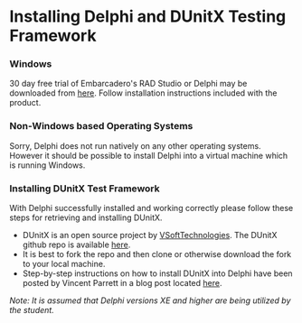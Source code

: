 # Installing Delphi and DUnitX Testing Framework #
### Windows ###

30 day free trial of Embarcadero's RAD Studio or Delphi may be downloaded from [here](https://www.embarcadero.com/products?utm_source=google&utm_medium=cpc&utm_campaign=brand&utm_content=brand&utm_embarcadero&gclid=CjwKEAiAp97CBRDr2Oyl-faxqRMSJABx4kh9V8bOEuG0CznQ9AGToIyuKeTzvevljmHTboYXk4n6OxoC4Frw_wcB).  Follow installation instructions included with the product.

### Non-Windows based Operating Systems ###

Sorry, Delphi does not run natively on any other operating systems.  However it should be possible to install Delphi into a virtual machine which is running Windows.


### Installing DUnitX Test Framework ###
With Delphi successfully installed and working correctly please follow these steps for retrieving and installing DUnitX.

- DUnitX is an open source project by [VSoftTechnologies](https://www.github.com/VSoftTechnologies).  The DUnitX github repo is available [here](https://github.com/VSoftTechnologies/DUnitX).
- It is best to fork the repo and then clone or otherwise download the fork to your local machine.
- Step-by-step instructions on how to install DUnitX into Delphi have been posted by Vincent Parrett in a blog post located [here](https://www.finalbuilder.com/resources/blogs/postid/702/dunitx-has-a-wizard).

*Note: It is assumed that Delphi versions XE and higher are being utilized by the student.*
